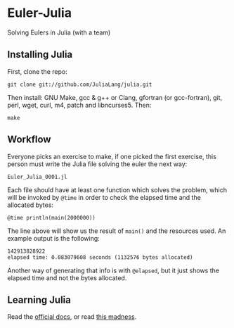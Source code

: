 ﻿Euler-Julia
===========

Solving Eulers in Julia (with a team)

## Installing Julia

First, clone the repo:

    git clone git://github.com/JuliaLang/julia.git

Then install: GNU Make, gcc & g++ or Clang, gfortran (or gcc-fortran),
git, perl, wget, curl, m4, patch and libncurses5. Then:

    make

## Workflow

Everyone picks an exercise to make, if one picked the first exercise,
this person must write the Julia file solving the euler the next way:

    Euler_Julia_0001.jl

Each file should have at least one function which solves the problem,
which will be invoked by `@time` in order to check the elapsed time
and the allocated bytes:

    @time println(main(2000000))

The line above will show us the result of `main()` and the resources
used. An example output is the following:

    142913828922
    elapsed time: 0.083079608 seconds (1132576 bytes allocated)

Another way of generating that info is with `@elapsed`, but it just
shows the elapsed time and not the bytes allocated.

## Learning Julia

Read the [official docs](http://docs.julialang.org/), or read
[this madness](http://learnxinyminutes.com/docs/julia/).

